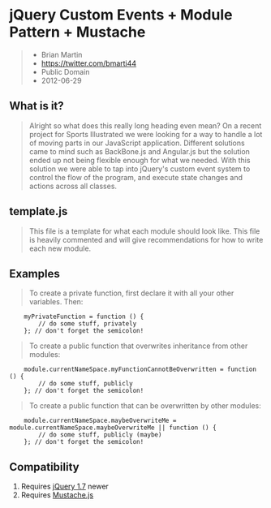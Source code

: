 jQuery Custom Events + Module Pattern + Mustache
================================================
> * Brian Martin
> * https://twitter.com/bmarti44
> * Public Domain
> * 2012-06-29

What is it?
-----------
> Alright so what does this really long heading even mean?
> On a recent project for Sports Illustrated we were looking for a way to
> handle a lot of moving parts in our JavaScript application. Different solutions came to mind
> such as BackBone.js and Angular.js but the solution ended up not being flexible enough for what we needed.
> With this solution we were able to tap into jQuery's custom event system to control the flow of the program, and execute
> state changes and actions across all classes.

template.js
----------
> This file is a template for what each module should look like. This file is heavily commented and
> will give recommendations for how to write each new module.

Examples
--------
> To create a private function, first declare it with all your other variables. Then:

		myPrivateFunction = function () {
			// do some stuff, privately
		}; // don't forget the semicolon!

> To create a public function that overwrites inheritance from other modules:

		module.currentNameSpace.myFunctionCannotBeOverwritten = function () {
			// do some stuff, publicly
		}; // don't forget the semicolon!
		
> To create a public function that can be overwritten by other modules: 

		module.currentNameSpace.maybeOverwriteMe = module.currentNameSpace.maybeOverwriteMe || function () {
			// do some stuff, publicly (maybe)
		}; // don't forget the semicolon!

Compatibility
-------------
1. Requires [jQuery 1.7](http://docs.jquery.com/Downloading_jQuery "jQuery") newer
2. Requires [Mustache.js](https://github.com/janl/mustache.js/ "Mustache.js")
 